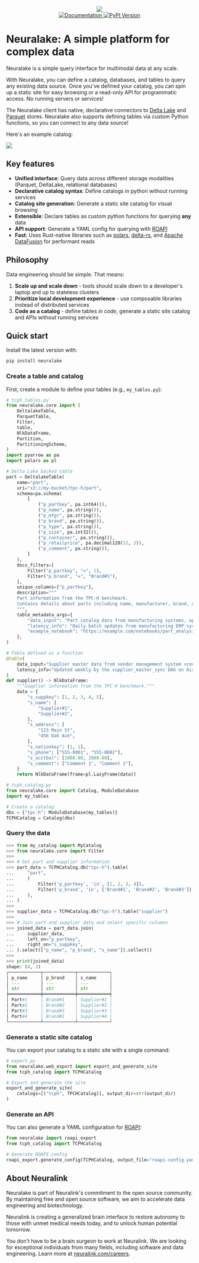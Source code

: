 <!-- Using CSS to hide this on the site, as the logo is already on the nav.-->
<div align="center" class="github-only">
    <img src="images/banner_black.png">
    <br>
    <a href="https://redesigned-adventure-e22eewy.pages.github.io/">
        <img src="https://img.shields.io/badge/DOCS-blue?style=for-the-badge" alt="Documentation">
    </a>
    <a href="https://test.pypi.org/project/neuralake/">
        <img src="https://img.shields.io/badge/PyPI%20%7C%20v0.0.16-blue?style=for-the-badge" alt="PyPI Version">
    </a>
</div>

# Neuralake: A simple platform for complex data

Neuralake is a simple query interface for multimodal data at any scale. 

With Neuralake, you can define a catalog, databases, and tables to query any existing data source. Once you've defined your catalog, you can spin up a static site for easy browsing or a read-only API for programmatic access. No running servers or services!

The Neuralake client has native, declarative connectors to [Delta Lake](https://delta.io/) and [Parquet](https://parquet.apache.org/) stores. Neuralake also supports defining tables via custom Python functions, so you can connect to any data source!

Here's an example catalog:

<div class="github-only">
    <img src="images/catalog.png" />
</div>

<!-- The below comment is replaced by a mkdown hook to insert an iFrame catalog -->
<!-- this is done via hooks because we can't show the iFrame on GitHub, but want to show it on the static site. -->
<!-- mkdocs:iframe -->

## Key features

- **Unified interface**: Query data across different storage modalities (Parquet, DeltaLake, relational databases)
- **Declarative catalog syntax**: Define catalogs in python without running services
- **Catalog site generation**: Generate a static site catalog for visual browsing
- **Extensible**: Declare tables as custom python functions for querying **any** data
- **API support**: Generate a YAML config for querying with [ROAPI](https://github.com/roapi/roapi)
- **Fast**: Uses Rust-native libraries such as [polars](https://github.com/pola-rs/), [delta-rs](https://github.com/delta-io/delta-rs), and [Apache DataFusion](https://github.com/apache/datafusion) for performant reads

## Philosophy
Data engineering should be simple. That means:

1. **Scale up and scale down** - tools should scale down to a developer's laptop and up to stateless clusters
2. **Prioritize local development experience** - use composable libraries instead of distributed services
3. **Code as a catalog** - define tables *in code*, generate a static site catalog and APIs without running services

## Quick start

Install the latest version with:

```bash
pip install neuralake
```

### Create a table and catalog

First, create a module to define your tables (e.g., `my_tables.py`):

```python
# tcph_tables.py
from neuralake.core import (
    DeltalakeTable,
    ParquetTable,
    Filter,
    table,
    NlkDataFrame,
    Partition,
    PartitioningScheme,
)
import pyarrow as pa
import polars as pl

# Delta Lake backed table
part = DeltalakeTable(
    name="part",
    uri="s3://my-bucket/tpc-h/part",
    schema=pa.schema(
        [
            ("p_partkey", pa.int64()),
            ("p_name", pa.string()),
            ("p_mfgr", pa.string()),
            ("p_brand", pa.string()),
            ("p_type", pa.string()),
            ("p_size", pa.int32()),
            ("p_container", pa.string()),
            ("p_retailprice", pa.decimal128(12, 2)),
            ("p_comment", pa.string()),
        ]
    ),
    docs_filters=[
        Filter("p_partkey", "=", 1),
        Filter("p_brand", "=", "Brand#1"),
    ],
    unique_columns=["p_partkey"],
    description="""
    Part information from the TPC-H benchmark.
    Contains details about parts including name, manufacturer, brand, and retail price.
    """,
    table_metadata_args={
        "data_input": "Part catalog data from manufacturing systems, updated daily",
        "latency_info": "Daily batch updates from manufacturing ERP system",
        "example_notebook": "https://example.com/notebooks/part_analysis.ipynb",
    },
)

# Table defined as a function
@table(
    data_input="Supplier master data from vendor management system <code>/api/suppliers/master</code> endpoint",
    latency_info="Updated weekly by the supplier_master_sync DAG on Airflow",
)
def supplier() -> NlkDataFrame:
    """Supplier information from the TPC-H benchmark."""
    data = {
        "s_suppkey": [1, 2, 3, 4, 5],
        "s_name": [
            "Supplier#1",
            "Supplier#2",
        ],
        "s_address": [
            "123 Main St",
            "456 Oak Ave",
        ],
        "s_nationkey": [1, 1],
        "s_phone": ["555-0001", "555-0002"],
        "s_acctbal": [1000.00, 2000.00],
        "s_comment": ["Comment 1", "Comment 2"],
    }
    return NlkDataFrame(frame=pl.LazyFrame(data))

```

```python
# tcph_catalog.py
from neuralake.core import Catalog, ModuleDatabase
import my_tables

# Create a catalog
dbs = {"tpc-h": ModuleDatabase(my_tables)}
TCPHCatalog = Catalog(dbs)
```

### Query the data

```python
>>> from my_catalog import MyCatalog
>>> from neuralake.core import Filter
>>> 
>>> # Get part and supplier information
>>> part_data = TCPHCatalog.db("tpc-h").table(
...     "part",
...     (
...         Filter('p_partkey', 'in', [1, 2, 3, 4]),
...         Filter('p_brand', 'in', ['Brand#1', 'Brand#2', 'Brand#3']),
...     ),
... )
>>> 
>>> supplier_data = TCPHCatalog.db("tpc-h").table("supplier")
>>> 
>>> # Join part and supplier data and select specific columns
>>> joined_data = part_data.join(
...     supplier_data,
...     left_on="p_partkey",
...     right_on="s_suppkey",
... ).select(["p_name", "p_brand", "s_name"]).collect()
>>> 
>>> print(joined_data)
shape: (4, 3)
┌────────────┬────────────┬────────────┐
│ p_name     │ p_brand    │ s_name     │
│ ---        │ ---        │ ---        │
│ str        │ str        │ str        │
╞════════════╪════════════╪════════════╡
│ Part#1     │ Brand#1    │ Supplier#1 │
│ Part#2     │ Brand#2    │ Supplier#2 │
│ Part#3     │ Brand#3    │ Supplier#3 │
│ Part#4     │ Brand#1    │ Supplier#4 │
└────────────┴────────────┴────────────┘
```

### Generate a static site catalog
You can export your catalog to a static site with a single command:

```python
# export.py
from neuralake.web_export import export_and_generate_site
from tcph_catalog import TCPHCatalog

# Export and generate the site
export_and_generate_site(
    catalogs=[("tcph", TPCHCatalog)], output_dir=str(output_dir)
)
```


### Generate an API

You can also generate a YAML configuration for [ROAPI](https://github.com/roapi/roapi):

```python
from neuralake import roapi_export
from tcph_catalog import TCPHCatalog

# Generate ROAPI config
roapi_export.generate_config(TCPHCatalog, output_file="roapi-config.yaml")
```

## About Neuralink

Neuralake is part of Neuralink's commitment to the open source community. By maintaining free and open source software, we aim to accelerate data engineering and biotechnology. 

Neuralink is creating a generalized brain interface to restore autonomy to those with unmet medical needs today, and to unlock human potential tomorrow.

You don't have to be a brain surgeon to work at Neuralink. We are looking for exceptional individuals from many fields, including software and data engineering. Learn more at [neuralink.com/careers](https://neuralink.com/careers/).
